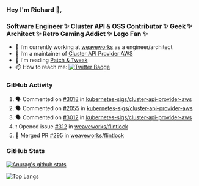 ### Hey I'm Richard 👋, 

<h3 align="left">Software Engineer ✨ Cluster API & OSS Contributor ✨ Geek ✨ Architect ✨ Retro Gaming Addict ✨ Lego Fan ✨</h3>

- 🔭 I’m currently working at [weaveworks](https://github.com/weaveworks) as a engineer/architect
- 👯 I’m a maintainer of [Cluster API Provider AWS](https://github.com/kubernetes-sigs/cluster-api-provider-aws)
- 💬 I'm reading [Patch & Tweak](https://bjooks.com/products/patch-tweak-exploring-modular-synthesis)
- 📫 How to reach me: [![Twitter Badge](https://img.shields.io/badge/-@fruit_case-00acee?style=flat&logo=Twitter&logoColor=white)](https://twitter.com/intent/follow?screen_name=fruit_case "Follow on Twitter")

### GitHub Activity 

<!--START_SECTION:activity-->
1. 🗣 Commented on [#3018](https://github.com/kubernetes-sigs/cluster-api-provider-aws/issues/3018) in [kubernetes-sigs/cluster-api-provider-aws](https://github.com/kubernetes-sigs/cluster-api-provider-aws)
2. 🗣 Commented on [#2055](https://github.com/kubernetes-sigs/cluster-api-provider-aws/issues/2055) in [kubernetes-sigs/cluster-api-provider-aws](https://github.com/kubernetes-sigs/cluster-api-provider-aws)
3. 🗣 Commented on [#3012](https://github.com/kubernetes-sigs/cluster-api-provider-aws/issues/3012) in [kubernetes-sigs/cluster-api-provider-aws](https://github.com/kubernetes-sigs/cluster-api-provider-aws)
4. ❗️ Opened issue [#312](https://github.com/weaveworks/flintlock/issues/312) in [weaveworks/flintlock](https://github.com/weaveworks/flintlock)
5. 🎉 Merged PR [#295](https://github.com/weaveworks/flintlock/pull/295) in [weaveworks/flintlock](https://github.com/weaveworks/flintlock)
<!--END_SECTION:activity-->

### GitHub Stats

[![Anurag's github stats](https://github-readme-stats.vercel.app/api?username=richardcase&count_private=true&show_icons=true)](https://github.com/anuraghazra/github-readme-stats)

[![Top Langs](https://github-readme-stats.vercel.app/api/top-langs/?username=richardcase&hide=html&layout=compact)](https://github.com/anuraghazra/github-readme-stats)

